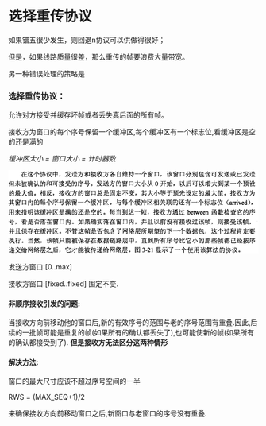 # 选择重传协议

如果错五很少发生，则回退n协议可以供做得很好；

但是，如果线路质量很差，那么重传的帧要浪费大量带宽。

另一种错误处理的策略是 

### **选择重传协议**：

允许对方接受并缓存坏帧或者丢失真后面的所有帧。

接收方为窗口的每个序号保留一个缓冲区,每个缓冲区有一个标志位,看缓冲区是空的还是满的

*缓冲区大小 = 窗口大小 = 计时器数*

![1545822578012](assets/1545822578012.png)

发送方窗口:[0..max]

接收方窗口:[fixed..fixed] 固定不变. 

#### 非顺序接收引发的问题:

当接收方向前移动他的窗口后,新的有效序号的范围与老的序号范围有重叠.因此,后续的一批帧可能是重复的帧(如果所有的确认都丢失了),也可能使新的帧(如果所有的确认都接受到了). **但是接收方无法区分这两种情形**

#### 解决方法:

窗口的最大尺寸应该不超过序号空间的一半

RWS = (MAX_SEQ+1)/2

来确保接收方向前移动窗口之后,新窗口与老窗口的序号没有重叠.







